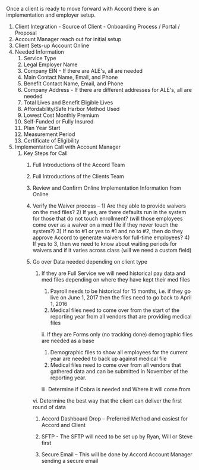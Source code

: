 Once a client is ready to move forward with Accord there is an implementation and employer setup.

1. Client Integration - Source of Client - Onboarding Process / Portal / Proposal
2. Account Manager reach out for initial setup
3. Client Sets-up Account Online
4. Needed Information
   1. Service Type
   2. Legal Employer Name
   3. Company EIN - If there are ALE's, all are needed
   4. Main Contact Name, Email, and Phone
   5. Benefit Contact Name, Email, and Phone
   6. Company Address - If there are different addresses for ALE's, all are needed
   7. Total Lives and Benefit Eligible Lives
   8. Affordability/Safe Harbor Method Used
   9. Lowest Cost Monthly Premium
   10. Self-Funded or Fully Insured
   11. Plan Year Start
   12. Measurement Period
   13. Certificate of Eligibility
5. Implementation Call with Account Manager
   1. Key Steps for Call
      1. Full Introductions of the Accord Team
      2. Full Introductions of the Clients Team
      3. Review and Confirm Online Implementation Information from Online
      4. Verify the Waiver process – 1\) Are they able to provide waivers on the med files? 2\) If yes, are there defaults run in the system for those that do not touch enrollment? \(will those employees come over as a waiver on a med file if they never touch the system?\) 3\) If no to \#1 or yes to \#1 and no to \#2, then do they approve Accord to generate waivers for full-time employees? 4\) If yes to 3, then we need to know about waiting periods for waivers and if it varies across class \(will we need a custom field\)
      5. Go over Data needed depending on client type
         1. If they are Full Service we will need historical pay data and med files depending on where they have kept their med files
            1. Payroll needs to be historical for 15 months, i.e. if they go live on June 1, 2017 then the files need to go back to April 1, 2016
            2. Medical files need to come over from the start of the reporting year from all vendors that are providing medical files

            ii. If they are Forms only \(no tracking done\) demographic files are needed as a base
            1. Demographic files to show all employees for the current year are needed to back up against medical file
            2. Medical files need to come over from all vendors that gathered data and can be submitted in November of the reporting year.

            iii. Determine if Cobra is needed and Where it will come from

         vi. Determine the best way that the client can deliver the first round of data

         1. Accord Dashboard Drop – Preferred Method and easiest for Accord and Client

         2. SFTP - The SFTP will need to be set up by Ryan, Will or Steve first

         1. Secure Email – This will be done by Accord Account Manager sending a secure email 



